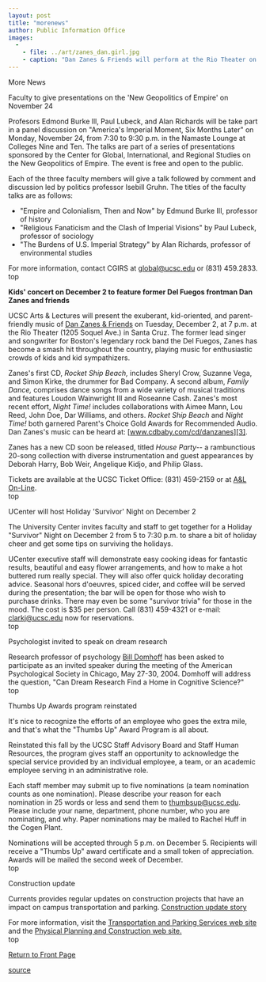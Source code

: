 ```yaml
---
layout: post
title: "morenews"
author: Public Information Office
images:
  -
    - file: ../art/zanes_dan.girl.jpg
    - caption: "Dan Zanes & Friends will perform at the Rio Theater on December 2. Photo: Anna Williams"
---
```


More News

Faculty to give presentations on the 'New Geopolitics of Empire' on November 24

Profesors Edmond Burke lll, Paul Lubeck, and Alan Richards will be take part in a panel discussion on "America's Imperial Moment, Six Months Later" on Monday, November 24, from 7:30 to 9:30 p.m. in the Namaste Lounge at Colleges Nine and Ten. The talks are part of a series of presentations sponsored by the Center for Global, International, and Regional Studies on the New Geopolitics of Empire. The event is free and open to the public.

Each of the three faculty members will give a talk followed by comment and discussion led by politics professor Isebill Gruhn. The titles of the faculty talks are as follows:

* "Empire and Colonialism, Then and Now" by Edmund Burke III, professor of history  
* "Religious Fanaticism and the Clash of Imperial Visions" by Paul Lubeck, professor of sociology  
* "The Burdens of U.S. Imperial Strategy" by Alan Richards, professor of environmental studies  

For more information, contact CGIRS at [global@ucsc.edu][1] or (831) 459.2833.  
top

**Kids' concert on December 2 to feature former Del Fuegos frontman Dan Zanes and friends**

UCSC Arts & Lectures will present the exuberant, kid-oriented, and parent-friendly music of [Dan Zanes & Friends][2] on Tuesday, December 2, at 7 p.m. at the Rio Theater (1205 Soquel Ave.) in Santa Cruz. The former lead singer and songwriter for Boston's legendary rock band the Del Fuegos, Zanes has become a smash hit throughout the country, playing music for enthusiastic crowds of kids and kid sympathizers.

Zanes's first CD, _Rocket Ship Beach,_ includes Sheryl Crow, Suzanne Vega, and Simon Kirke, the drummer for Bad Company. A second album, _Family Dance,_ comprises dance songs from a wide variety of musical traditions and features Loudon Wainwright III and Roseanne Cash. Zanes's most recent effort, _Night Time!_ includes collaborations with Aimee Mann, Lou Reed, John Doe, Dar Williams, and others. _Rocket Ship Beach_ and _Night Time!_ both garnered Parent's Choice Gold Awards for Recommended Audio. Dan Zanes's music can be heard at: [www.cdbaby.com/cd/danzanes][3].  

Zanes has a new CD soon be released, titled _House Party--_ a rambunctious 20-song collection with diverse instrumentation and guest appearances by Deborah Harry, Bob Weir, Angelique Kidjo, and Philip Glass.  

Tickets are available at the UCSC Ticket Office: (831) 459-2159 or at [A&L On-Line][4].  
top

UCenter will host Holiday 'Survivor' Night on December 2

The University Center invites faculty and staff to get together for a Holiday "Survivor" Night on December 2 from 5 to 7:30 p.m. to share a bit of holiday cheer and get some tips on surviving the holidays.

UCenter executive staff will demonstrate easy cooking ideas for fantastic results, beautiful and easy flower arrangements, and how to make a hot buttered rum really special. They will also offer quick holiday decorating advice. Seasonal hors d'oeuvres, spiced cider, and coffee will be served during the presentation; the bar will be open for those who wish to purchase drinks. There may even be some "survivor trivia" for those in the mood. The cost is $35 per person. Call (831) 459-4321 or e-mail: [clarkj@ucsc.edu][5] now for reservations.  
top

Psychologist invited to speak on dream research

Research professor of psychology [Bill Domhoff][6] has been asked to participate as an invited speaker during the meeting of the American Psychological Society in Chicago, May 27-30, 2004\. Domhoff will address the question, "Can Dream Research Find a Home in Cognitive Science?"  
top

Thumbs Up Awards program reinstated  

It's nice to recognize the efforts of an employee who goes the extra mile, and that's what the "Thumbs Up" Award Program is all about.  

Reinstated this fall by the UCSC Staff Advisory Board and Staff Human Resources, the program gives staff an opportunity to acknowledge the special service provided by an individual employee, a team, or an academic employee serving in an administrative role.  

Each staff member may submit up to five nominations (a team nomination counts as one nomination). Please describe your reason for each nomination in 25 words or less and send them to [thumbsup@ucsc.edu][7]. Please include your name, department, phone number, who you are nominating, and why. Paper nominations may be mailed to Rachel Huff in the Cogen Plant.  

Nominations will be accepted through 5 p.m. on December 5. Recipients will receive a "Thumbs Up" award certificate and a small token of appreciation. Awards will be mailed the second week of December.  
top

Construction update

Currents provides regular updates on construction projects that have an impact on campus transportation and parking. [Construction update story][8]

For more information, visit the [Transportation and Parking Services web site][9] and the [Physical Planning and Construction web site.  
][10]top  
  

[Return to Front Page][11]  

[1]: mailto:global@ucsc.edu
[2]: http://www.festivalfive.com/pages/home.php
[3]: http://www.cdbaby.com/cd/danzanes
[4]: http://events.ucsc.edu/artslecs
[5]: mailto:clarkj@ucsc.edu
[6]: http://psych.ucsc.edu/dreams/About/bill.html
[7]: mailto:thumbsup@ucsc.edu
[8]: http://www.ucsc.edu/about/construction_plans.html
[9]: http://www2.ucsc.edu/taps/
[10]: http://www2.ucsc.edu/ppc/
[11]: http://currents.ucsc.edu/

[source](http://www1.ucsc.edu/currents/03-04/11-17/morenews.html "Permalink to morenews")
